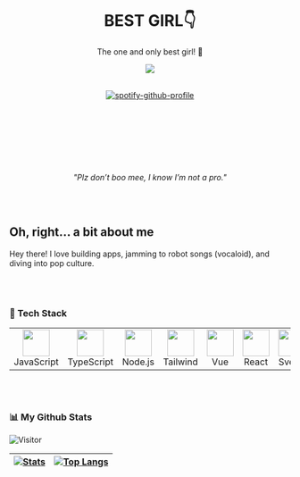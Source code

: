 
<h1 align="center">
  	BEST GIRL👇
</h1>

<p align="center">
   The one and only best girl! 💖
</p>

<div align="center">
 <img src="./momo.gif"/>
</div>

<br>

<div align="center">

[![spotify-github-profile](https://spotify-github-profile.kittinanx.com/api/view?uid=xfh2gj98yefngjy8h67m0l80c&cover_image=true&theme=default&show_offline=false&background_color=121212&interchange=false)](https://github.com/kittinan/spotify-github-profile)

</div>

<!-- ## 10 Reasons Why Momo Ayase is BEST GIRL

1. **Superpowers and brains?** She's got both! #brainsandbeauty
2. Ghost believer, alien skeptic. A unique combo that's oddly endearing.
3. A badass fighter who can kick any ghost or alien's butt.
4. **Fashion Queen** – Her outfits are always on point! ✨
5. A loyal friend who's always there for her squad. ❤️
6. Her reactions? Absolutely priceless.
7. She’s unapologetically herself.
8. Her relationship with Okarun is pure goals.
9. Always striving to learn and grow.
10. She’s just plain cool. 😎 -->

<br>
<br>
<br>
<br>
<br>
<br>


<p align="center">
   <em>"Plz don’t boo mee, I know I’m not a pro."</em>
</p>

<br>
<br>

## Oh, right... a bit about me 

Hey there! I love building apps, jamming to robot songs (vocaloid), and diving into pop culture.


<br>
<br>

### 🚀 Tech Stack 
<table align="center">
   <tr>
      <td align="center" width="96">
         <img src="https://img.icons8.com/color/2x/javascript.png" width="48" height="48"/>
         <br>JavaScript
      </td>
       <td align="center" width="96">
         <img src="https://img.icons8.com/color/2x/typescript.png" width="48" height="48"/>
         <br>TypeScript
      </td>
      <td align="center" width="96">
         <img src="https://img.icons8.com/fluency/2x/node-js.png" width="48" height="48"/>
         <br>Node.js
      </td>
       <td align="center" width="96">
         <img src="https://img.icons8.com/fluency/2x/tailwind_css.png" width="48" height="48"/>
         <br>Tailwind
      </td>
      <td align="center" width="96">
         <img src="https://img.icons8.com/color/2x/vue-js.png" width="48" height="48"/>
         <br>Vue
      </td>
      <td align="center" width="96">
         <img src="https://img.icons8.com/color/2x/react-native.png" width="48" height="48"/>
         <br>React
      </td>
      <td align="center" width="96">
         <img src="https://iconape.com/wp-content/png_logo_vector/svelte-logo-by-gengns.png" width="48" height="48"/>
         <br>Svelte
      </td>
   </tr>
</table>


<br>
<br>

### 📊 My Github Stats 

![Visitor](https://count.getloli.com/get/@:hansfigo)

| [![Stats](https://github-readme-stats-xn39.vercel.app/api?username=hansfigo&show_icons=true&theme=transparent)](https://github.com/hansfigo/hansfigo) | [![Top Langs](https://github-readme-stats.vercel.app/api/top-langs/?username=hansfigo&layout=compact&langs_count=8&theme=transparent)](https://github.com/hansfigo/hansfigo) |
| --- | --- |





	


